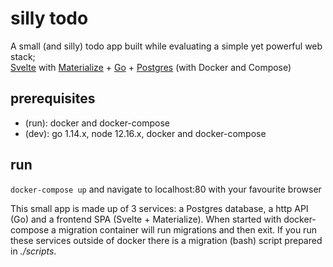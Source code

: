 # silly todo

A small (and silly) todo app built while evaluating a simple yet powerful web stack;  
[Svelte](https://svelte.dev/) with [Materialize](https://materializecss.com/) + [Go](https://golang.org/) + [Postgres](https://www.postgresql.org/) (with Docker and Compose)


## prerequisites
* (run): docker and docker-compose
* (dev): go 1.14.x, node 12.16.x, docker and docker-compose  
## run
```docker-compose up``` and navigate to localhost:80 with your favourite browser


This small app is made up of 3 services: a Postgres database, a http API (Go) and a frontend SPA (Svelte + Materialize). When started with docker-compose a migration container will run migrations and then exit. If you run these services outside of docker there is a migration (bash) script prepared in *./scripts*.